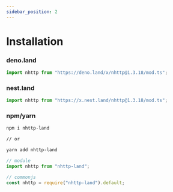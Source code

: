 ```yaml
---
sidebar_position: 2
---
```


# Installation

### deno.land

```ts
import nhttp from "https://deno.land/x/nhttp@1.3.18/mod.ts";
```

### nest.land

```ts
import nhttp from "https://x.nest.land/nhttp@1.3.18/mod.ts";
```

### npm/yarn

```bash
npm i nhttp-land

// or

yarn add nhttp-land
```

```ts
// module
import nhttp from "nhttp-land";

// commonjs
const nhttp = require("nhttp-land").default;
```